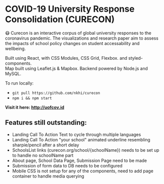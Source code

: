 # COVID-19 University Response Consolidation (CURECON)
😷 Curecon is an interactive corpus of global university responses to the coronavirus pandemic. The visualizations and research paper aim to assess the impacts of school policy changes on student accessability and wellbeing. 

Built using React, with CSS Modules, CSS Grid, Flexbox. and styled-components. <br/>
Map built using Leaflet.js & Mapbox. Backend powered by Node.js and MySQL.

To run locally: 
- `git pull https://github.com/nkhi/curecon`
- `npm i && npm start`

**Visit it here: http://uofcov.id**

## Features still outstanding:
- Landing Call To Action Text to cycle through multiple languages
- Landing Call To Action "your school" animated underline resembling sharpie/pencil after a short delay
- SchoolsList links (curecon.org/school/{schoolName}) needs to be set up to handle no schoolName part
- About page, School Data Page, Submission Page need to be made
- Submission of form data to DB needs to be configured
- Mobile CSS is not setup for any of the components, need to add page container to handle media querying

